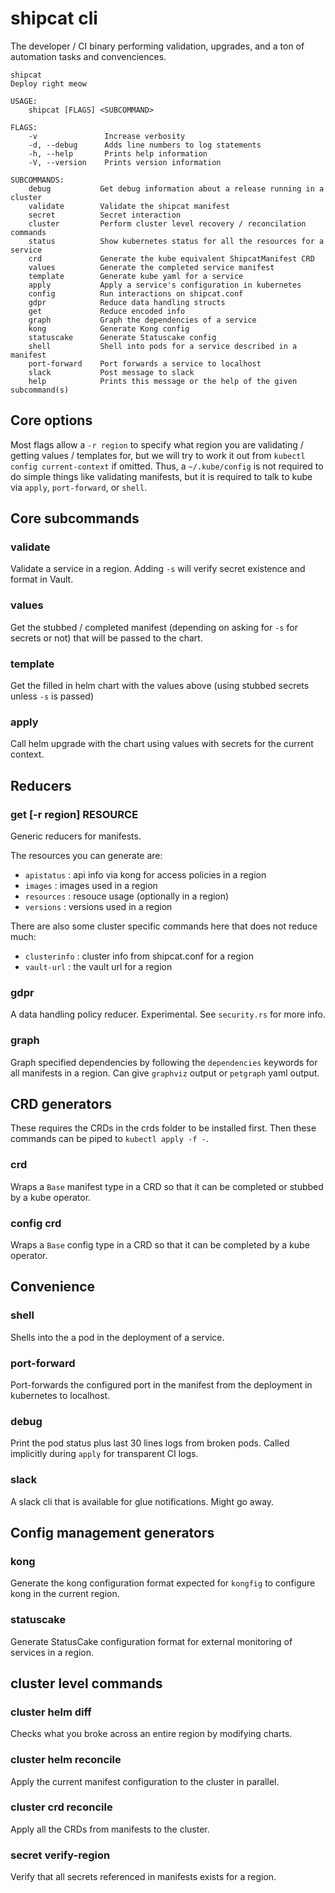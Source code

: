 # shipcat cli

The developer / CI binary performing validation, upgrades, and a ton of automation tasks and convenciences.

```
shipcat
Deploy right meow

USAGE:
    shipcat [FLAGS] <SUBCOMMAND>

FLAGS:
    -v               Increase verbosity
    -d, --debug      Adds line numbers to log statements
    -h, --help       Prints help information
    -V, --version    Prints version information

SUBCOMMANDS:
    debug           Get debug information about a release running in a cluster
    validate        Validate the shipcat manifest
    secret          Secret interaction
    cluster         Perform cluster level recovery / reconcilation commands
    status          Show kubernetes status for all the resources for a service
    crd             Generate the kube equivalent ShipcatManifest CRD
    values          Generate the completed service manifest
    template        Generate kube yaml for a service
    apply           Apply a service's configuration in kubernetes
    config          Run interactions on shipcat.conf
    gdpr            Reduce data handling structs
    get             Reduce encoded info
    graph           Graph the dependencies of a service
    kong            Generate Kong config
    statuscake      Generate Statuscake config
    shell           Shell into pods for a service described in a manifest
    port-forward    Port forwards a service to localhost
    slack           Post message to slack
    help            Prints this message or the help of the given subcommand(s)
```

## Core options
Most flags allow a `-r region` to specify what region you are validating / getting values / templates for, but we will try to work it out from `kubectl config current-context` if omitted. Thus, a `~/.kube/config` is not required to do simple things like validating manifests, but it is required to talk to kube via `apply`, `port-forward`, or `shell`.

## Core subcommands

### validate
Validate a service in a region. Adding `-s` will verify secret existence and format in Vault.

### values
Get the stubbed / completed manifest (depending on asking for `-s` for secrets or not) that will be passed to the chart.

### template
Get the filled in helm chart with the values above (using stubbed secrets unless `-s` is passed)

### apply
Call helm upgrade with the chart using values with secrets for the current context.

## Reducers
### get [-r region] RESOURCE
Generic reducers for manifests.

The resources you can generate are:

- `apistatus` : api info via kong for access policies in a region
- `images` : images used in a region
- `resources` : resouce usage (optionally in a region)
- `versions` : versions used in a region

There are also some cluster specific commands here that does not reduce much:

- `clusterinfo` : cluster info from shipcat.conf for a region
- `vault-url` : the vault url for a region

### gdpr
A data handling policy reducer. Experimental. See `security.rs` for more info.

### graph
Graph specified dependencies by following the `dependencies` keywords for all manifests in a region. Can give `graphviz` output or `petgraph` yaml output.

## CRD generators
These requires the CRDs in the crds folder to be installed first.
Then these commands can be piped to `kubectl apply -f -`.

### crd
Wraps a `Base` manifest type in a CRD so that it can be completed or stubbed by a kube operator.

### config crd
Wraps a `Base` config type in a CRD so that it can be completed by a kube operator.

## Convenience
### shell
Shells into the a pod in the deployment of a service.

### port-forward
Port-forwards the configured port in the manifest from the deployment in kubernetes to localhost.

### debug
Print the pod status plus last 30 lines logs from broken pods. Called implicitly during `apply` for transparent CI logs.

### slack
A slack cli that is available for glue notifications. Might go away.

## Config management generators

### kong
Generate the kong configuration format expected for `kongfig` to configure kong in the current region.

### statuscake
Generate StatusCake configuration format for external monitoring of services in a region.

## cluster level commands

### cluster helm diff
Checks what you broke across an entire region by modifying charts.

### cluster helm reconcile
Apply the current manifest configuration to the cluster in parallel.

### cluster crd reconcile
Apply all the CRDs from manifests to the cluster.

### secret verify-region
Verify that all secrets referenced in manifests exists for a region.
